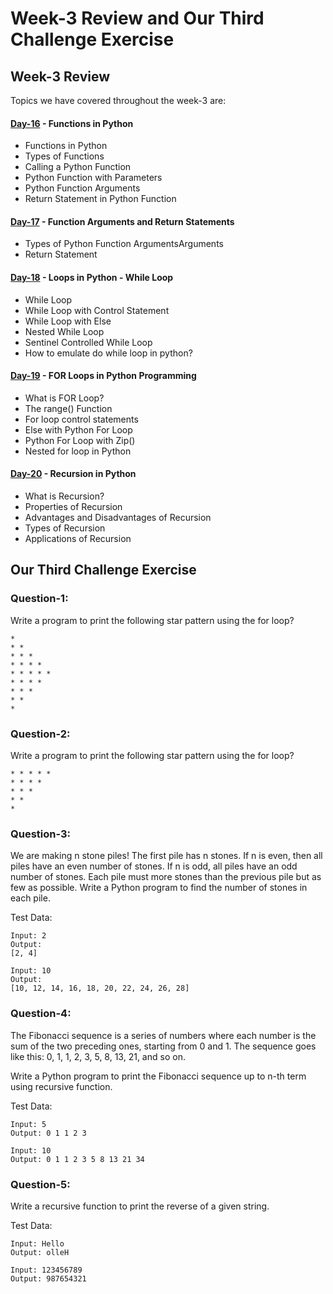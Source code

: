 # Week-3 Review and Our Third Challenge Exercise

## Week-3 Review

Topics we have covered throughout the week-3 are:

#### [Day-16](https://github.com/hamzaiftkhar/100-Days-of-Code-with-Python/tree/main/Day-16) - Functions in Python

- Functions in Python
- Types of Functions
- Calling a Python Function
- Python Function with Parameters
- Python Function Arguments
- Return Statement in Python Function

#### [Day-17](https://github.com/hamzaiftkhar/100-Days-of-Code-with-Python/tree/main/Day-17) - Function Arguments and Return Statements

- Types of Python Function ArgumentsArguments
- Return Statement

#### [Day-18](https://github.com/hamzaiftkhar/100-Days-of-Code-with-Python/tree/main/Day-18) - Loops in Python - While Loop

- While Loop
- While Loop with Control Statement
- While Loop with Else
- Nested While Loop
- Sentinel Controlled While Loop
- How to emulate do while loop in python?

#### [Day-19](https://github.com/hamzaiftkhar/100-Days-of-Code-with-Python/tree/main/Day-19) - FOR Loops in Python Programming

- What is FOR Loop?
- The range() Function
- For loop control statements
- Else with Python For Loop
- Python For Loop with Zip()
- Nested for loop in Python

#### [Day-20](https://github.com/hamzaiftkhar/100-Days-of-Code-with-Python/tree/main/Day-20) - Recursion in Python

- What is Recursion?
- Properties of Recursion
- Advantages and Disadvantages of Recursion
- Types of Recursion
- Applications of Recursion

## Our Third Challenge Exercise

### Question-1:

Write a program to print the following star pattern using the for loop?

```
* 
* * 
* * * 
* * * * 
* * * * * 
* * * * 
* * * 
* * 
*
```

### Question-2:

Write a program to print the following star pattern using the for loop?

```
* * * * *
* * * *
* * *
* *
*
```

### Question-3:

We are making n stone piles! The first pile has n stones. If n is even, then all piles have an even number of stones. If n is odd, all piles have an odd number of stones. Each pile must more stones than the previous pile but as few as possible. Write a Python program to find the number of stones in each pile.

Test Data:

```
Input: 2
Output:
[2, 4]

Input: 10
Output:
[10, 12, 14, 16, 18, 20, 22, 24, 26, 28]
```

### Question-4:

The Fibonacci sequence is a series of numbers where each number is the sum of the two preceding ones, starting from 0 and 1. The sequence goes like this: 0, 1, 1, 2, 3, 5, 8, 13, 21, and so on.

Write a Python program to print the Fibonacci sequence up to n-th term using recursive function.

Test Data:

```
Input: 5
Output: 0 1 1 2 3   

Input: 10
Output: 0 1 1 2 3 5 8 13 21 34
```

### Question-5:

Write a recursive function to print the reverse of a given string. 

Test Data:

```
Input: Hello
Output: olleH

Input: 123456789
Output: 987654321
```
